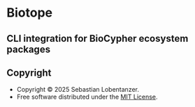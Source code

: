 # Biotope

## CLI integration for BioCypher ecosystem packages



## Copyright

- Copyright © 2025 Sebastian Lobentanzer.
- Free software distributed under the [MIT License](../LICENSE).
